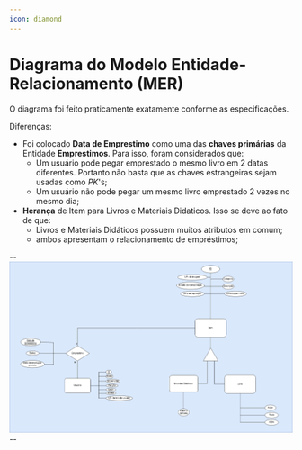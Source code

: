 ```yaml
---
icon: diamond
---
```


# Diagrama do Modelo Entidade-Relacionamento (MER)

O diagrama foi feito praticamente exatamente conforme as especificações.

Diferenças:

- Foi colocado **Data de Emprestimo** como uma das **chaves primárias** da Entidade **Emprestimos**. Para isso, foram considerados que:
  - Um usuário pode pegar emprestado o mesmo livro em 2 datas diferentes. Portanto não basta que as chaves estrangeiras sejam usadas como _PK_'s;
  - Um usuário não pode pegar um mesmo livro emprestado 2 vezes no mesmo dia;
- **Herança** de Item para Livros e Materiais Didaticos. Isso se deve ao fato de que:
  - Livros e Materiais Didáticos possuem muitos atributos em comum;
  - ambos apresentam o relacionamento de empréstimos;

--![](DiagramaMER.png)--
